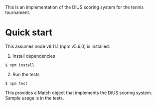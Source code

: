 This is an implementation of the DiUS scoring system for the tennis tournament.

# Quick start

This assumes node v8.11.1 (npm v5.6.0) is installed.

1. Install dependencies

`$ npm install`

2. Run the tests

`$ npm test`

This provides a Match object that implements the DiUS scoring system.
Sample usage is in the tests.

